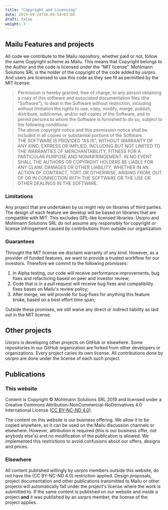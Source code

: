 ```yaml
---
title: "Copyright and Licensing"
date: 2019-09-24T16:09:54+03:00
draft: false
weight: 3
---
```


## Mailu Features and projects

All code we contribute to the Mailu repository, whether paid or not, follow the same Copyright scheme as Mailu. This means that Copyright belongs to the Author and the code is licensed under the "MIT license". Mohlmann Solutions SRL is the holder of the copyright of the code added by usrpro. And users are licensed to use this code as they see fit as permitted by the MIT license:

>Permission is hereby granted, free of charge, to any person obtaining a copy of this software and associated documentation files (the "Software"), to deal in the Software without restriction, including without limitation the rights to use, copy, modify, merge, publish, distribute, sublicense, and/or sell copies of the Software, and to permit persons to whom the Software is furnished to do so, subject to the following conditions:
><br>
>The above copyright notice and this permission notice shall be included in all copies or substantial portions of the Software.
><br>
>THE SOFTWARE IS PROVIDED "AS IS", WITHOUT WARRANTY OF ANY KIND, EXPRESS OR IMPLIED, INCLUDING BUT NOT LIMITED TO THE WARRANTIES OF MERCHANTABILITY, FITNESS FOR A PARTICULAR PURPOSE AND NONINFRINGEMENT. IN NO EVENT SHALL THE AUTHORS OR COPYRIGHT HOLDERS BE LIABLE FOR ANY CLAIM, DAMAGES OR OTHER LIABILITY, WHETHER IN AN ACTION OF CONTRACT, TORT OR OTHERWISE, ARISING FROM, OUT OF OR IN CONNECTION WITH THE SOFTWARE OR THE USE OR OTHER DEALINGS IN THE SOFTWARE.

### Limitations

Any project that are undertaken by us might rely on libraries of third parties. The design of each feature we develop will be based on libraries that are compatible with MIT. This excludes GPL-like licensed libraries. Usrpro and Mohlmann Solutions SRL do not assume any responsibly for copyright or license infringement caused by contributions from outside our organization.

### Guarantees

Throught the MIT license we disclaim warranty of any kind. However, as a provider of funded features, we want to provide a trusted workflow for our investors. Therefore we commit to the following promisses:

1. In Alpha testing, our code will receive performance improvements, bug fixes and refactoring based on peer and investor review;
2. Code that is in a pull request will receive bug fixes and compatibility fixes bases on Mailu's review policy;
3. After merge, we will provide for bug-fixes for anything this feature broke, based on a best effort time span;

Outside these promises, we still waive any direct or indirect liability as laid out in the MIT license.

## Other projects

Usrpro is developing other projects on GitHub or elsewhere. Some repositories in our GitHub organization are forked from other developers or organizations. Every project caries its own license. All contributions done by usrpro are done under the license of each such project.

## Publications

### This website
Content is Copyright © Mohlmann Solutions SRL 2019 and licensed under a Creative Commons Attribution-NonCommercial-NoDerivatives 4.0 International License ([CC BY-NC-ND 4.0](https://creativecommons.org/licenses/by-nc-nd/4.0/)).

The content on this website is our business offering. We allow it to be copied anywhere, so it can be used on the Mailu discussion channels or elsewhere. However, attribution is required (this is our business offer, not anybody else's) and no modification of the publication is allowed. We implemented this restrictions to avoid confusions about our offers, designs and prices.

### Elsewhere

All content published willingly by usrpro members outside this website, do not have the (CC BY-NC-ND 4.0) restriction applied. Design proposals, project documentation and other publications transmitted to Mailu or other projects will automatically fall under the project's license where the work is submitted to. If the same content is published on our website and inside a project **and** it was published by an usrpro member, the license of the project applies.